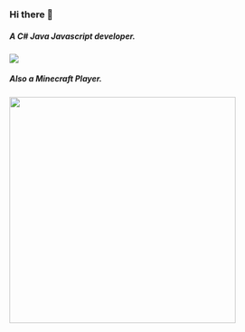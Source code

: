 ### Hi there 👋

##### A C# Java Javascript developer.

<a href="https://github.com/IAFEnvoy">
  <img align="center" src="https://github-readme-stats.vercel.app/api/top-langs/?username=IAFEnvoy&layout=compact&theme=dracula&locale=en" />
</a>

##### Also a Minecraft Player.

<a href="https://plancke.io/hypixel/player/stats/IAFEnvoy">
  <img src="https://gen.plancke.io/exp/IAFEnvoy.png" style="width:400px">
</a>
